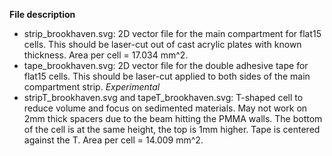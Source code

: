 **File description**

- strip_brookhaven.svg: 2D vector file for the main compartment for flat15 cells. This should be laser-cut out of cast acrylic plates with known thickness. Area per cell = 17.034 mm^2.
- tape_brookhaven.svg: 2D vector file for the double adhesive tape for flat15 cells. This should be laser-cut applied to both sides of the main compartment strip.
*Experimental*
- stripT_brookhaven.svg and tapeT_brookhaven.svg: T-shaped cell to reduce volume and focus on sedimented materials. May not work on 2mm thick spacers due to the beam hitting the PMMA walls. The bottom of the cell is at the same height, the top is 1mm higher. Tape is centered against the T. Area per cell = 14.009 mm^2.
